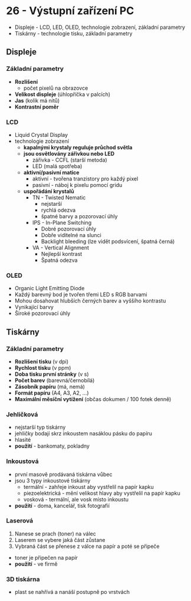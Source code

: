 # 26 - Výstupní zařízení PC
 - Displeje - LCD, LED, OLED, technologie zobrazení, základní parametry
 - Tiskárny - technologie tisku, základní parametry

## Displeje

### Základní parametry
 - **Rozlišení**
   - počet pixelů na obrazovce
 - **Velikost displeje** (úhlopříčka v palcích)
 - **Jas** (kolik má nitů)
 - **Kontrastní poměr**

### LCD
 - Liquid Crystal Display
 - technologie zobrazení
   - **kapalnými krystaly reguluje průchod světla**
   - **jsou osvětlovány zářivkou nebo LED**
     - zářivka - CCFL (starší metoda)
	 - LED (malá spotřeba)
   - **aktivní/pasivní matice**
     - aktivní - tvořena tranzistory pro každý pixel
	 - pasivní - náboj k pixelu pomocí gridu
   - **uspořádání krystalů**
     - TN - Twisted Nematic
	   - nejstarší
	   - rychlá odezva
	   - špatné barvy a pozorovací úhly
     - IPS - In-Plane Switching
	   - Dobré pozorovací úhly
	   - Dobře viditelné na slunci
	   - Backlight bleeding (lze vidět podsvícení, špatná černá)
	 - VA - Vertical Alignment
	   - Nejlepší kontrast
	   - Špatná odezva

### OLED
 - Organic Light Emitting Diode
 - Každý barevný bod je tvořen třemi LED s RGB barvami
 - Mohou dosahovat hlubších černých barev a vyššího kontrastu
 - Vynikající barvy
 - Široké pozorovací úhly

## Tiskárny

### Základní parametry
 - **Rozlišení tisku** (v dpi)
 - **Rychlost tisku** (v ppm)
 - **Doba tisku první stránky** (v s)
 - **Počet barev** (barevná/černobílá)
 - **Zásobník papíru** (má, nemá)
 - **Formát papíru** (A4, A3, A2, ...)
 - **Maximální měsíční vytížení** (občas dokumen / 100 fotek denně)

### Jehličková
 - nejstarší typ tiskárny
 - jehličky bodají skrz inkoustem nasáklou pásku do papíru
 - hlasité
 - **použití** - bankomaty, pokladny

### Inkoustová
 - první masově prodávaná tiskárna vůbec
 - jsou 3 typy inkoustové tiskárny
   - termální - zahřeje inkoust aby vystřelil na papír kapku
   - piezoelektrická - mění velikost hlavy aby vystřelil na papír kapku
   - vosková - termální, ale vosk místo inkoustu
 - **použití** - doma, kancelář, tisk fotografií

### Laserová
 1. Nanese se prach (toner) na válec
 2. Laserem se vybere jaká část zůstane
 3. Vybraná část se přenese z válce na papír a poté se připeče

 - toner je připečen na papír
 - **použití** - ve firmě

### 3D tiskárna
 - plast se nahřívá a nanáší postupně po vrstvách
